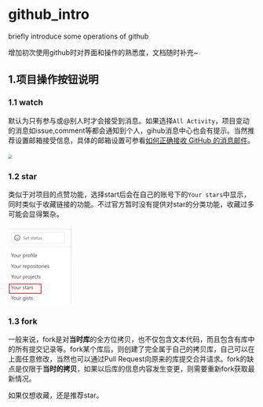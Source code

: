 # github_intro
briefly introduce some operations of github

增加初次使用github时对界面和操作的熟悉度，文档随时补充~

## 1.项目操作按钮说明

### 1.1 watch

默认为只有参与或@别人时才会接受到消息。如果选择`All Activity`，项目变动的消息如issue,comment等都会通知到个人，gihub消息中心也会有提示。当然推荐设置邮箱接受信息，具体的邮箱设置可参看[如何正确接收 GitHub 的消息邮件](https://github.com/cssmagic/blog/issues/49)。

<img src="https://i.niupic.com/images/2022/11/26/ab4s.jpg" style="zoom:50%;" />

### 1.2 star

类似于对项目的点赞功能，选择start后会在自己的账号下的`Your stars`中显示，同时类似于收藏链接的功能。不过官方暂时没有提供对star的分类功能，收藏过多可能会显得繁杂。

<img src="image/02.jpg" style="zoom:50%;" />

### 1.3 fork

一般来说，fork是对**当时库**的全方位拷贝，也不仅包含文本代码，而且包含有库中的所有提交记录等。fork某个库后，则创建了完全属于自己的拷贝库，自己可以在上面任意修改，当然也可以通过Pull Request向原来的库提交合并请求。fork的缺点是仅限于**当时的拷贝**，如果以后库的信息内容发生变更，则需要重新fork获取最新情况。

如果仅想收藏，还是推荐star。

